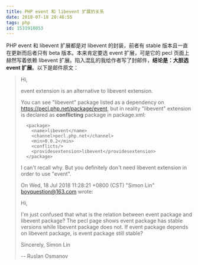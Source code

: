 ```yaml
---
title: PHP event 和 libevent 扩展的关系
date: 2018-07-18 20:46:55
tags: php
id: 1531918053
---
```

PHP event 和 libevent 扩展都是对 libevent 的封装，前者有 stable 版本且一直在更新而后者只有 beta 版本。本来肯定要选 event 扩展，可是它的 pecl 页面上赫然写着依赖 libevent 扩展。陷入混乱的我给作者写了封邮件，**结论是：大胆选 event 扩展**。以下是邮件原文：

> Hi,
> 
> event extension is an alternative to libevent extension.
> 
> You can see "libevent" package listed as a dependency on
> https://pecl.php.net/package/event, but in reality "libevent"
> extension is declared as **conflicting** package in package.xml:
> 
>       <package>
>         <name>libevent</name>
>         <channel>pecl.php.net</channel>
>         <min>0.0.2</min>
>         <conflicts/>
>         <providesextension>libevent</providesextension>
>       </package>
> 
> I can't recall why. But you definitely don't need libevent extension
> in order to use "event".
> 
> On Wed, 18 Jul 2018 11:28:21 +0800 (CST)
> "Simon Lin" <boyquestion@163.com> wrote:
> 
> Hi,
> 
> I'm just confused that what is the relation between event package and
> libevent package? The pecl page shows event package has stable
> versions while libevent package does not. If event package depends on
> libevent package, is event package still stable?
> 
> 
> 
> 
> Sincerely,
> Simon Lin
> 
> -- 
> Ruslan Osmanov
